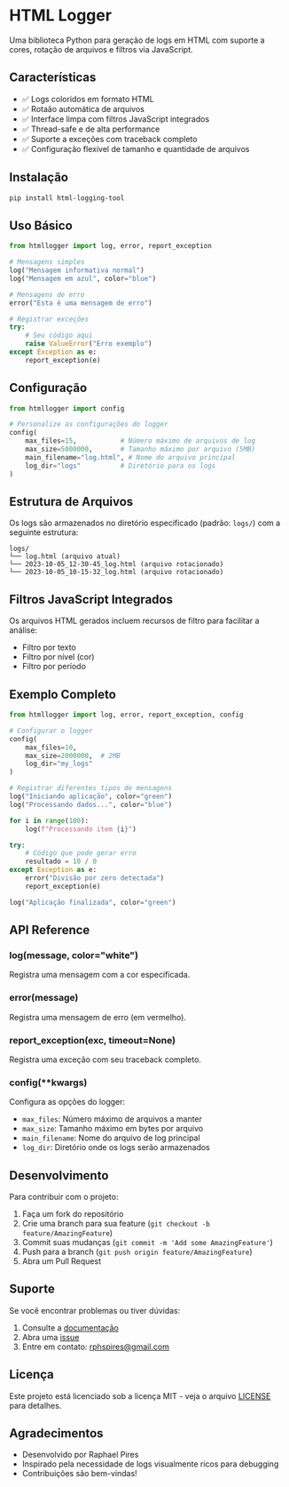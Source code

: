 # HTML Logger

Uma biblioteca Python para geração de logs em HTML com suporte a cores, rotação de arquivos e filtros via JavaScript.

## Características

- ✅ Logs coloridos em formato HTML
- ✅ Rotaão automática de arquivos
- ✅ Interface limpa com filtros JavaScript integrados
- ✅ Thread-safe e de alta performance
- ✅ Suporte a exceções com traceback completo
- ✅ Configuração flexível de tamanho e quantidade de arquivos

## Instalação

```bash
pip install html-logging-tool
```

## Uso Básico

```python
from htmllogger import log, error, report_exception

# Mensagens simples
log("Mensagem informativa normal")
log("Mensagem em azul", color="blue")

# Mensagens de erro
error("Esta é uma mensagem de erro")

# Registrar exceções
try:
    # Seu código aqui
    raise ValueError("Erro exemplo")
except Exception as e:
    report_exception(e)
```

## Configuração

```python
from htmllogger import config

# Personalize as configurações do logger
config(
    max_files=15,           # Número máximo de arquivos de log
    max_size=5000000,       # Tamanho máximo por arquivo (5MB)
    main_filename="log.html", # Nome do arquivo principal
    log_dir="logs"          # Diretório para os logs
)
```

## Estrutura de Arquivos

Os logs são armazenados no diretório especificado (padrão: `logs/`) com a seguinte estrutura:

```
logs/
└── log.html (arquivo atual)
└── 2023-10-05_12-30-45_log.html (arquivo rotacionado)
└── 2023-10-05_10-15-32_log.html (arquivo rotacionado)
```

## Filtros JavaScript Integrados

Os arquivos HTML gerados incluem recursos de filtro para facilitar a análise:

- Filtro por texto
- Filtro por nível (cor)
- Filtro por período

## Exemplo Completo

```python
from htmllogger import log, error, report_exception, config

# Configurar o logger
config(
    max_files=10,
    max_size=2000000,  # 2MB
    log_dir="my_logs"
)

# Registrar diferentes tipos de mensagens
log("Iniciando aplicação", color="green")
log("Processando dados...", color="blue")

for i in range(100):
    log(f"Processando item {i}")

try:
    # Código que pode gerar erro
    resultado = 10 / 0
except Exception as e:
    error("Divisão por zero detectada")
    report_exception(e)

log("Aplicação finalizada", color="green")
```

## API Reference

### log(message, color="white")
Registra uma mensagem com a cor especificada.

### error(message)
Registra uma mensagem de erro (em vermelho).

### report_exception(exc, timeout=None)
Registra uma exceção com seu traceback completo.

### config(**kwargs)
Configura as opções do logger:
- `max_files`: Número máximo de arquivos a manter
- `max_size`: Tamanho máximo em bytes por arquivo
- `main_filename`: Nome do arquivo de log principal
- `log_dir`: Diretório onde os logs serão armazenados

## Desenvolvimento

Para contribuir com o projeto:

1. Faça um fork do repositório
2. Crie uma branch para sua feature (`git checkout -b feature/AmazingFeature`)
3. Commit suas mudanças (`git commit -m 'Add some AmazingFeature'`)
4. Push para a branch (`git push origin feature/AmazingFeature`)
5. Abra um Pull Request

## Suporte

Se você encontrar problemas ou tiver dúvidas:

1. Consulte a [documentação](https://github.com/rphpires/html-logging-tool)
2. Abra uma [issue](https://github.com/rphpires/html-logging-tool/issues)
3. Entre em contato: rphspires@gmail.com

## Licença

Este projeto está licenciado sob a licença MIT - veja o arquivo [LICENSE](LICENSE) para detalhes.

## Agradecimentos

- Desenvolvido por Raphael Pires
- Inspirado pela necessidade de logs visualmente ricos para debugging
- Contribuições são bem-vindas!